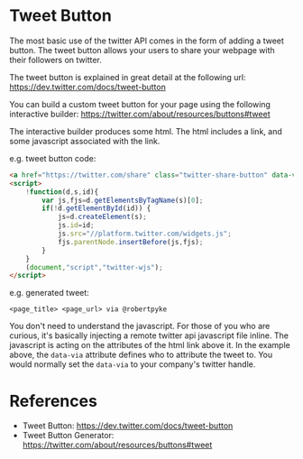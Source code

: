 Tweet Button
============

The most basic use of the twitter API comes in the form of adding a tweet button.
The tweet button allows your users to share your webpage with their followers
on twitter.

The tweet button is explained in great detail at
the following url: https://dev.twitter.com/docs/tweet-button

You can build a custom tweet button for your page using the
following interactive builder: https://twitter.com/about/resources/buttons#tweet

The interactive builder produces some html. The html includes a link, and some
javascript associated with the link.

e.g. tweet button code:

```html
<a href="https://twitter.com/share" class="twitter-share-button" data-via="robertpyke">Tweet</a>
<script>
    !function(d,s,id){
        var js,fjs=d.getElementsByTagName(s)[0];
        if(!d.getElementById(id)) {
            js=d.createElement(s);
            js.id=id;
            js.src="//platform.twitter.com/widgets.js";
            fjs.parentNode.insertBefore(js,fjs);
        }
    }
    (document,"script","twitter-wjs");
</script>
```

e.g. generated tweet:

```
<page_title> <page_url> via @robertpyke
```

You don't need to understand the javascript.
For those of you who are curious, it's basically injecting 
a remote twitter api javascript file inline.
The javascript is acting on the attributes of the html link above it.
In the example above, the <code>data-via</code> attribute defines who to attribute the
tweet to. You would normally set the <code>data-via</code> to your company's twitter handle.

References
==========

* Tweet Button: https://dev.twitter.com/docs/tweet-button
* Tweet Button Generator: https://twitter.com/about/resources/buttons#tweet
